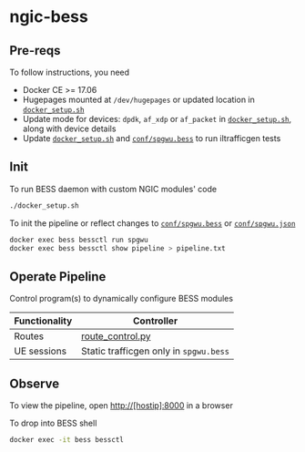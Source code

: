 # ngic-bess

## Pre-reqs

To follow instructions, you need

* Docker CE >= 17.06
* Hugepages mounted at `/dev/hugepages` or updated location in [`docker_setup.sh`](docker_setup.sh)
* Update mode for devices: `dpdk`, `af_xdp` or `af_packet` in [`docker_setup.sh`](docker_setup.sh),
    along with device details
* Update [`docker_setup.sh`](docker_setup.sh) and [`conf/spgwu.bess`](conf/spgwu.bess) to run iltrafficgen tests

## Init

To run BESS daemon with custom NGIC modules' code

```bash
./docker_setup.sh
```

To init the pipeline or reflect changes to [`conf/spgwu.bess`](conf/spgwu.bess)
or [`conf/spgwu.json`](conf/spgwu.json)

```bash
docker exec bess bessctl run spgwu
docker exec bess bessctl show pipeline > pipeline.txt
```

## Operate Pipeline

Control program(s) to dynamically configure BESS modules

| Functionality | Controller |
|---------------|------------|
| Routes | [route_control.py](conf/route_control.py) |
| UE sessions | Static trafficgen only in `spgwu.bess` |

## Observe

To view the pipeline, open [http://[hostip]:8000](http://[hostip]:8000)
in a browser

To drop into BESS shell

```bash
docker exec -it bess bessctl
```
